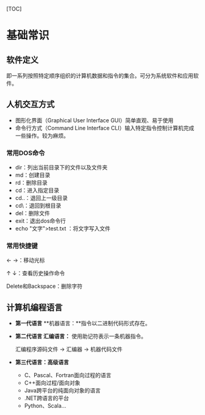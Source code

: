 [TOC]



# 基础常识

## 软件定义

即一系列按照特定顺序组织的计算机数据和指令的集合。可分为系统软件和应用软件。

## 人机交互方式

- 图形化界面（Graphical User Interface GUI）简单直观、易于使用
- 命令行方式（Command Line Interface CLI）输入特定指令控制计算机完成一些操作。较为麻烦。

### 常用DOS命令

- dir：列出当前目录下的文件以及文件夹
- md：创建目录
- rd：删除目录
- cd：进入指定目录
- cd..：退回上一级目录
- cd\：退回到根目录
- del：删除文件
- exit：退出dos命令行
- echo "文字">test.txt ：将文字写入文件

### 常用快捷键

← →：移动光标

↑ ↓：查看历史操作命令

Delete和Backspace：删除字符

## **计算机编程语言**

- **第一代语言** **机器语言：**指令以二进制代码形式存在。

- **第二代语言 汇编语言：** 使用助记符表示一条机器指令。

  汇编程序源码文件	→   汇编器	→	机器代码文件

- **第三代语言：高级语言**

  - C、Pascal、Fortran面向过程的语言
  - C++面向过程/面向对象
  - Java跨平台的纯面向对象的语言
  - .NET跨语言的平台
  - Python、Scala...